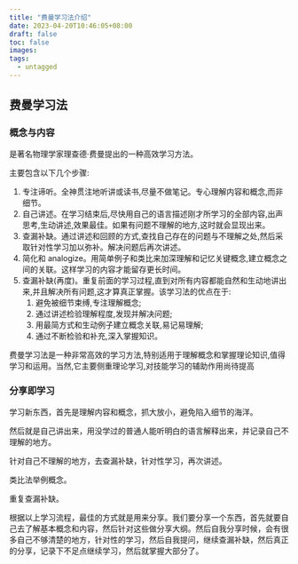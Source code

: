 ```yaml
---
title: "费曼学习法介绍"
date: 2023-04-20T10:46:05+08:00
draft: false
toc: false
images:
tags:
  - untagged
---
```

## 费曼学习法

### 概念与内容

是著名物理学家理查德·费曼提出的一种高效学习方法。

主要包含以下几个步骤:

1. 专注谛听。全神贯注地听讲或读书,尽量不做笔记。专心理解内容和概念,而非细节。
2. 自己讲述。在学习结束后,尽快用自己的语言描述刚才所学习的全部内容,出声思考,生动讲述,效果最佳。如果有问题不理解的地方,这时就会显现出来。
3. 查漏补缺。通过讲述和回顾的方式,查找自己存在的问题与不理解之处,然后采取针对性学习加以弥补。解决问题后再次讲述。
4. 简化和 analogize。用简单例子和类比来加深理解和记忆关键概念,建立概念之间的关联。这样学习的内容才能留存更长时间。
5. 查漏补缺(再度)。重复前面的学习过程,直到对所有内容都能自然和生动地讲出来,并且解决所有问题,这才算真正掌握。该学习法的优点在于:
   1. 避免被细节束缚,专注理解概念;
   2. 通过讲述检验理解程度,发现并解决问题;
   3. 用最简方式和生动例子建立概念关联,易记易理解;
   4. 通过不断检验和补充,深入掌握知识。

费曼学习法是一种非常高效的学习方法,特别适用于理解概念和掌握理论知识,值得学习和运用。当然,它主要侧重理论学习,对技能学习的辅助作用尚待提高

### 分享即学习

学习新东西，首先是理解内容和概念，抓大放小，避免陷入细节的海洋。

然后就是自己讲出来，用没学过的普通人能听明白的语言解释出来，并记录自己不理解的地方。

针对自己不理解的地方，去查漏补缺，针对性学习，再次讲述。

类比法举例概念。

重复查漏补缺。



根据以上学习流程，最佳的方式就是用来分享。我们要分享一个东西，首先就要自己去了解基本概念和内容，然后针对这些做分享大纲。然后自我分享时候，会有很多自己不够清楚的地方，针对性的学习，然后自我提问，继续查漏补缺，然后真正的分享，记录下不足点继续学习，然后就掌握大部分了。




